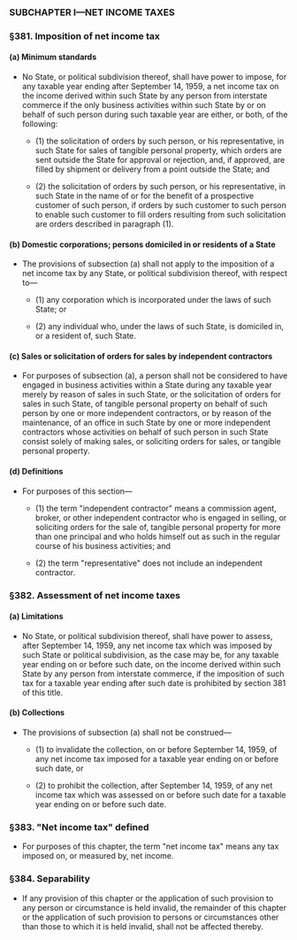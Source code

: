 ### SUBCHAPTER I—NET INCOME TAXES

### §381. Imposition of net income tax
#### (a) Minimum standards
* No State, or political subdivision thereof, shall have power to impose, for any taxable year ending after September 14, 1959, a net income tax on the income derived within such State by any person from interstate commerce if the only business activities within such State by or on behalf of such person during such taxable year are either, or both, of the following:

  * (1) the solicitation of orders by such person, or his representative, in such State for sales of tangible personal property, which orders are sent outside the State for approval or rejection, and, if approved, are filled by shipment or delivery from a point outside the State; and

  * (2) the solicitation of orders by such person, or his representative, in such State in the name of or for the benefit of a prospective customer of such person, if orders by such customer to such person to enable such customer to fill orders resulting from such solicitation are orders described in paragraph (1).

#### (b) Domestic corporations; persons domiciled in or residents of a State
* The provisions of subsection (a) shall not apply to the imposition of a net income tax by any State, or political subdivision thereof, with respect to—

  * (1) any corporation which is incorporated under the laws of such State; or

  * (2) any individual who, under the laws of such State, is domiciled in, or a resident of, such State.

#### (c) Sales or solicitation of orders for sales by independent contractors
* For purposes of subsection (a), a person shall not be considered to have engaged in business activities within a State during any taxable year merely by reason of sales in such State, or the solicitation of orders for sales in such State, of tangible personal property on behalf of such person by one or more independent contractors, or by reason of the maintenance, of an office in such State by one or more independent contractors whose activities on behalf of such person in such State consist solely of making sales, or soliciting orders for sales, or tangible personal property.

#### (d) Definitions
* For purposes of this section—

  * (1) the term "independent contractor" means a commission agent, broker, or other independent contractor who is engaged in selling, or soliciting orders for the sale of, tangible personal property for more than one principal and who holds himself out as such in the regular course of his business activities; and

  * (2) the term "representative" does not include an independent contractor.

### §382. Assessment of net income taxes
#### (a) Limitations
* No State, or political subdivision thereof, shall have power to assess, after September 14, 1959, any net income tax which was imposed by such State or political subdivision, as the case may be, for any taxable year ending on or before such date, on the income derived within such State by any person from interstate commerce, if the imposition of such tax for a taxable year ending after such date is prohibited by section 381 of this title.

#### (b) Collections
* The provisions of subsection (a) shall not be construed—

  * (1) to invalidate the collection, on or before September 14, 1959, of any net income tax imposed for a taxable year ending on or before such date, or

  * (2) to prohibit the collection, after September 14, 1959, of any net income tax which was assessed on or before such date for a taxable year ending on or before such date.

### §383. "Net income tax" defined
* For purposes of this chapter, the term "net income tax" means any tax imposed on, or measured by, net income.

### §384. Separability
* If any provision of this chapter or the application of such provision to any person or circumstance is held invalid, the remainder of this chapter or the application of such provision to persons or circumstances other than those to which it is held invalid, shall not be affected thereby.